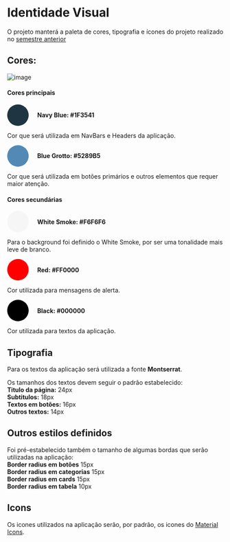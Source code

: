 # Identidade Visual

O projeto manterá a paleta de cores, tipografia e ícones do projeto realizado no [semestre anterior](https://fga-eps-mds.github.io/2021.1-Oraculo/identidade-visual/) 

## Cores:

![image](https://user-images.githubusercontent.com/38164895/162276737-40a0cdb2-c5f6-41ed-aca9-41cdcef31db4.png)


#### Cores principais

<div style= "display: flex; width: 100%; flex-direction: row; align-items: center; margin-bottom:10px;">

<div style="background-color: #1F3541; height:50px; width:50px; border-radius: 25px; margin-right: 20px;" ></div>

<b>Navy Blue: #1F3541</b>

</div>

Cor que será utilizada em NavBars e Headers da aplicação.

<div style= "display: flex; width: 100%; flex-direction: row; align-items: center; margin-bottom:10px;">

<div style="background-color: #5289B5; height:50px; width:50px; border-radius: 25px; margin-right: 20px;" ></div>

<b>Blue Grotto: #5289B5</b>

</div>

Cor que será utilizada em botões primários e outros elementos que requer maior atenção.

#### Cores secundárias

<div style= "display: flex; width: 100%; flex-direction: row; align-items: center; margin-bottom:10px;">
<div style="background-color: #F6F6F6; height:50px; width:50px; border-radius: 25px; margin-right: 20px;" ></div>

<b>White Smoke: #F6F6F6</b>

</div>

Para o background foi definido o White Smoke, por ser uma tonalidade mais leve de branco.

<div style= "display: flex; width: 100%; flex-direction: row; align-items: center; margin-bottom:10px;">

<div style="background-color: #FF0000; height:50px; width:50px; border-radius: 25px; margin-right: 20px;" ></div>

<b>Red: #FF0000</b>

</div>

Cor utilizada para mensagens de alerta.

<div style= "display: flex; width: 100%; flex-direction: row; align-items: center; margin-bottom:10px;">

<div style="background-color: #000000; height:50px; width:50px; border-radius: 25px; margin-right: 20px;" ></div>

<b>Black: #000000</b>

</div>

Cor utilizada para textos da aplicação.

## Tipografia

Para os textos da aplicação será utilizada a fonte **Montserrat**.

Os tamanhos dos textos devem seguir o padrão estabelecido:  
**Titulo da página:** 24px  
**Subtitulos:** 18px  
**Textos em botões:** 16px  
**Outros textos:** 14px

## Outros estilos definidos

Foi pré-estabelecido também o tamanho de algumas bordas que serão utilizadas na aplicação:  
**Border radius em botões** 15px  
**Border radius em categorias** 15px  
**Border radius em cards** 15px  
**Border radius em tabela** 10px

## Icons

Os icones utilizados na aplicação serão, por padrão, os icones do [Material Icons](https://material.io/resources/icons/?style=baseline).

